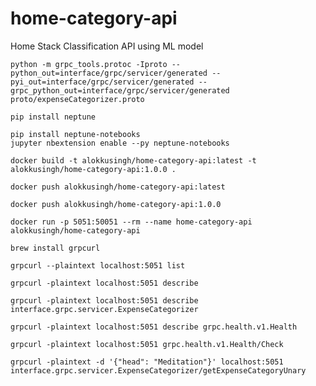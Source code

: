 # home-category-api
Home Stack Classification API using ML model

```shell
python -m grpc_tools.protoc -Iproto --python_out=interface/grpc/servicer/generated --pyi_out=interface/grpc/servicer/generated --grpc_python_out=interface/grpc/servicer/generated proto/expenseCategorizer.proto
```

```shell
pip install neptune
```
```shell
pip install neptune-notebooks
jupyter nbextension enable --py neptune-notebooks
```

```shell
docker build -t alokkusingh/home-category-api:latest -t alokkusingh/home-category-api:1.0.0 .
```
```shell
docker push alokkusingh/home-category-api:latest
```
```shell
docker push alokkusingh/home-category-api:1.0.0
```
```shell
docker run -p 5051:50051 --rm --name home-category-api alokkusingh/home-category-api
```
```shell
brew install grpcurl
```
```shell
grpcurl --plaintext localhost:5051 list
```
```shell
grpcurl -plaintext localhost:5051 describe
```
```shell
grpcurl -plaintext localhost:5051 describe interface.grpc.servicer.ExpenseCategorizer
```
```shell
grpcurl -plaintext localhost:5051 describe grpc.health.v1.Health
```
```shell
grpcurl -plaintext localhost:5051 grpc.health.v1.Health/Check
```
```shell
grpcurl -plaintext -d '{"head": "Meditation"}' localhost:5051 interface.grpc.servicer.ExpenseCategorizer/getExpenseCategoryUnary
```

